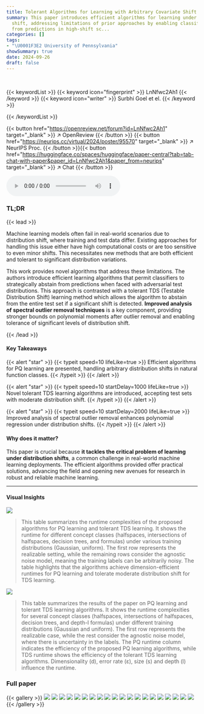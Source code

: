 ```yaml
---
title: Tolerant Algorithms for Learning with Arbitrary Covariate Shift
summary: This paper introduces efficient algorithms for learning under arbitrary covariate
  shift, addressing limitations of prior approaches by enabling classifiers to abstain
  from predictions in high-shift sc...
categories: []
tags:
- "\U0001F3E2 University of Pennsylvania"
showSummary: true
date: 2024-09-26
draft: false
---
```


<br>

{{< keywordList >}}
{{< keyword icon="fingerprint" >}} LnNfwc2Ah1 {{< /keyword >}}
{{< keyword icon="writer" >}} Surbhi Goel et el. {{< /keyword >}}
 
{{< /keywordList >}}

{{< button href="https://openreview.net/forum?id=LnNfwc2Ah1" target="_blank" >}}
↗ OpenReview
{{< /button >}}
{{< button href="https://neurips.cc/virtual/2024/poster/95570" target="_blank" >}}
↗ NeurIPS Proc.
{{< /button >}}{{< button href="https://huggingface.co/spaces/huggingface/paper-central?tab=tab-chat-with-paper&paper_id=LnNfwc2Ah1&paper_from=neurips" target="_blank" >}}
↗ Chat
{{< /button >}}



<audio controls>
    <source src="https://ai-paper-reviewer.com/LnNfwc2Ah1/podcast.wav" type="audio/wav">
    Your browser does not support the audio element.
</audio>


### TL;DR


{{< lead >}}

Machine learning models often fail in real-world scenarios due to distribution shift, where training and test data differ.  Existing approaches for handling this issue either have high computational costs or are too sensitive to even minor shifts. This necessitates new methods that are both efficient and tolerant to significant distribution variations.

This work provides novel algorithms that address these limitations.  The authors introduce efficient learning algorithms that permit classifiers to strategically abstain from predictions when faced with adversarial test distributions. This approach is contrasted with a tolerant TDS (Testable Distribution Shift) learning method which allows the algorithm to abstain from the entire test set if a significant shift is detected.  **Improved analysis of spectral outlier removal techniques** is a key component, providing stronger bounds on polynomial moments after outlier removal and enabling tolerance of significant levels of distribution shift.

{{< /lead >}}


#### Key Takeaways

{{< alert "star" >}}
{{< typeit speed=10 lifeLike=true >}} Efficient algorithms for PQ learning are presented, handling arbitrary distribution shifts in natural function classes. {{< /typeit >}}
{{< /alert >}}

{{< alert "star" >}}
{{< typeit speed=10 startDelay=1000 lifeLike=true >}} Novel tolerant TDS learning algorithms are introduced, accepting test sets with moderate distribution shift. {{< /typeit >}}
{{< /alert >}}

{{< alert "star" >}}
{{< typeit speed=10 startDelay=2000 lifeLike=true >}} Improved analysis of spectral outlier removal enhances polynomial regression under distribution shifts. {{< /typeit >}}
{{< /alert >}}

#### Why does it matter?
This paper is crucial because **it tackles the critical problem of learning under distribution shifts**, a common challenge in real-world machine learning deployments.  The efficient algorithms provided offer practical solutions, advancing the field and opening new avenues for research in robust and reliable machine learning.

------
#### Visual Insights



![](https://ai-paper-reviewer.com/LnNfwc2Ah1/figures_31_1.jpg)

> This table summarizes the runtime complexities of the proposed algorithms for PQ learning and tolerant TDS learning.  It shows the runtime for different concept classes (halfspaces, intersections of halfspaces, decision trees, and formulas) under various training distributions (Gaussian, uniform). The first row represents the realizable setting, while the remaining rows consider the agnostic noise model, meaning the training labels can be arbitrarily noisy. The table highlights that the algorithms achieve dimension-efficient runtimes for PQ learning and tolerate moderate distribution shift for TDS learning.





![](https://ai-paper-reviewer.com/LnNfwc2Ah1/tables_1_1.jpg)

> This table summarizes the results of the paper on PQ learning and tolerant TDS learning algorithms.  It shows the runtime complexities for several concept classes (halfspaces, intersections of halfspaces, decision trees, and depth-l formulas) under different training distributions (Gaussian and uniform). The first row represents the realizable case, while the rest consider the agnostic noise model, where there is uncertainty in the labels.  The PQ runtime column indicates the efficiency of the proposed PQ learning algorithms, while TDS runtime shows the efficiency of the tolerant TDS learning algorithms.  Dimensionality (d), error rate (ε), size (s) and depth (l) influence the runtime. 





### Full paper

{{< gallery >}}
<img src="https://ai-paper-reviewer.com/LnNfwc2Ah1/1.png" class="grid-w50 md:grid-w33 xl:grid-w25" />
<img src="https://ai-paper-reviewer.com/LnNfwc2Ah1/2.png" class="grid-w50 md:grid-w33 xl:grid-w25" />
<img src="https://ai-paper-reviewer.com/LnNfwc2Ah1/3.png" class="grid-w50 md:grid-w33 xl:grid-w25" />
<img src="https://ai-paper-reviewer.com/LnNfwc2Ah1/4.png" class="grid-w50 md:grid-w33 xl:grid-w25" />
<img src="https://ai-paper-reviewer.com/LnNfwc2Ah1/5.png" class="grid-w50 md:grid-w33 xl:grid-w25" />
<img src="https://ai-paper-reviewer.com/LnNfwc2Ah1/6.png" class="grid-w50 md:grid-w33 xl:grid-w25" />
<img src="https://ai-paper-reviewer.com/LnNfwc2Ah1/7.png" class="grid-w50 md:grid-w33 xl:grid-w25" />
<img src="https://ai-paper-reviewer.com/LnNfwc2Ah1/8.png" class="grid-w50 md:grid-w33 xl:grid-w25" />
<img src="https://ai-paper-reviewer.com/LnNfwc2Ah1/9.png" class="grid-w50 md:grid-w33 xl:grid-w25" />
<img src="https://ai-paper-reviewer.com/LnNfwc2Ah1/10.png" class="grid-w50 md:grid-w33 xl:grid-w25" />
<img src="https://ai-paper-reviewer.com/LnNfwc2Ah1/11.png" class="grid-w50 md:grid-w33 xl:grid-w25" />
<img src="https://ai-paper-reviewer.com/LnNfwc2Ah1/12.png" class="grid-w50 md:grid-w33 xl:grid-w25" />
<img src="https://ai-paper-reviewer.com/LnNfwc2Ah1/13.png" class="grid-w50 md:grid-w33 xl:grid-w25" />
<img src="https://ai-paper-reviewer.com/LnNfwc2Ah1/14.png" class="grid-w50 md:grid-w33 xl:grid-w25" />
<img src="https://ai-paper-reviewer.com/LnNfwc2Ah1/15.png" class="grid-w50 md:grid-w33 xl:grid-w25" />
<img src="https://ai-paper-reviewer.com/LnNfwc2Ah1/16.png" class="grid-w50 md:grid-w33 xl:grid-w25" />
<img src="https://ai-paper-reviewer.com/LnNfwc2Ah1/17.png" class="grid-w50 md:grid-w33 xl:grid-w25" />
<img src="https://ai-paper-reviewer.com/LnNfwc2Ah1/18.png" class="grid-w50 md:grid-w33 xl:grid-w25" />
<img src="https://ai-paper-reviewer.com/LnNfwc2Ah1/19.png" class="grid-w50 md:grid-w33 xl:grid-w25" />
<img src="https://ai-paper-reviewer.com/LnNfwc2Ah1/20.png" class="grid-w50 md:grid-w33 xl:grid-w25" />
{{< /gallery >}}